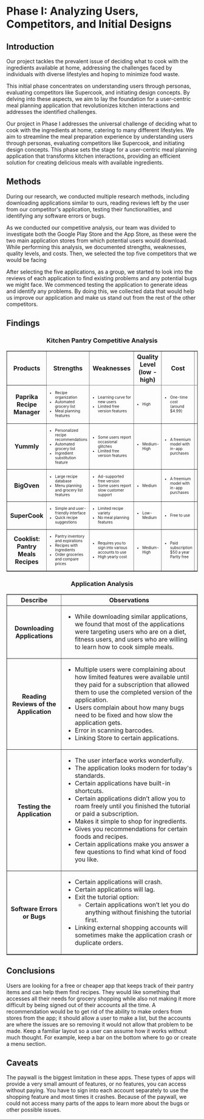 # Phase I: Analyzing Users, Competitors, and Initial Designs

## Introduction

Our project tackles the prevalent issue of deciding what to cook with the ingredients available at home, addressing the challenges faced by individuals with diverse lifestyles and hoping to minimize food waste.

This initial phase concentrates on understanding users through personas, evaluating competitors like Supercook, and initiating design concepts. By delving into these aspects, we aim to lay the foundation for a user-centric meal planning application that revolutionizes kitchen interactions and addresses the identified challenges.

Our project in Phase I addresses the universal challenge of deciding what to cook with the ingredients at home, catering to many different lifestyles. We aim to streamline the meal preparation experience by understanding users through personas, evaluating competitors like Supercook, and initiating design concepts. This phase sets the stage for a user-centric meal planning application that transforms kitchen interactions, providing an efficient solution for creating delicious meals with available ingredients.

## Methods

During our research, we conducted multiple research methods, including downloading applications similar to ours, reading reviews left by the user from our competitor's application, testing their functionalities, and identifying any software errors or bugs. 

As we conducted our competitive analysis, our team was divided to investigate both the Google Play Store and the App Store, as these were the two main application stores from which potential users would download. While performing this analysis, we documented strengths, weaknesses, quality levels, and costs. Then, we selected the top five competitors that we would be facing

After selecting the five applications, as a group, we started to look into the reviews of each application to find existing problems and any potential bugs we might face. We commenced testing the application to generate ideas and identify any problems. By doing this, we collected data that would help us improve our application and make us stand out from the rest of the other competitors.


## Findings

<div align="center">
<h3> Kitchen Pantry Competitive Analysis </h3>
</div>
<table border="1">
  <thead>
    <tr>
      <th rowspan="1"> Products </th>
      <th colspan="1"> Strengths </th>
      <th colspan="1"> Weaknesses </th>
      <th rowspan="1"> Quality Level (low - high) </th>
      <th colspan="1"> Cost </th>
      <th colspan="1"> Platform </th>
    </tr>
    <tr>
      <th><p>Paprika Recipe Manager</p></th>
      <td style="font-size: 10px;">
        <ul>
          <li>Recipe organization</li>
          <li>Automated grocery list</li>
          <li>Meal planning features</li>
        </ul>
      </td>
      <td style="font-size: 10px;">
        <ul>
          <li>Learning curve for new users</li>
          <li>Limited free version features</li>
        </ul>
      </td>
      <td style="font-size: 10px;"><ul><li>High</li></ul></td>
      <td style="font-size: 10px;"><ul><li>One-time cost (around $4.99)</li></ul></td>
      <td style="font-size: 10px;"><ul><li>Web, Android, iOS, MacOS, Windows</li></ul></td>
    </tr>
  </thead>
  <tbody>
    <tr>
      <th>Yummly</th>
      <td style="font-size: 10px;">
        <ul>
          <li>Personalized recipe recommendations</li>
          <li>Automated grocery list</li>
          <li>Ingredient substitution feature</li>
        </ul>
      </td>
      <td style="font-size: 10px;">
        <ul>
          <li>Some users report occasional glitches</li>
          <li>Limited free version features</li>
        </ul>
      </td>
      <td style="font-size: 10px;"><ul><li>Medium-High</li></ul></td>
      <td style="font-size: 10px;"><ul><li>A freemium model with in-app purchases</li></ul></td>
      <td style="font-size: 10px;"><ul><li>Web, Android, iOS</li></ul></td>
    </tr>
    <!-- Continue the same pattern for the remaining rows -->
    <tr>
      <th>BigOven</th>
      <td style="font-size: 10px;">
        <ul>
          <li>Large recipe database</li>
          <li>Menu planning and grocery list features</li>
        </ul>
      </td>
      <td style="font-size: 10px;">
        <ul>
          <li>Ad-supported free version</li>
          <li>Some users report slow customer support</li>
        </ul>
      </td>
      <td style="font-size: 10px;"><ul><li>Medium</li></ul></td>
      <td style="font-size: 10px;"><ul><li>A freemium model with in-app purchases</li></ul></td>
      <td style="font-size: 10px;"><ul><li>Web, Android, iOS</li></ul></td>
    </tr>
    <tr>
      <th>SuperCook</th>
      <td style="font-size: 10px;">
        <ul>
          <li>Simple and user-friendly interface</li>
          <li>Quick recipe suggestions</li>
        </ul>
      </td>
      <td style="font-size: 10px;">
        <ul>
          <li>Limited recipe variety</li>
          <li>No meal planning features</li>
        </ul>
      </td>
      <td style="font-size: 10px;"><ul><li>Low-Medium</li></ul></td>
      <td style="font-size: 10px;"><ul><li>Free to use</li></ul></td>
      <td style="font-size: 10px;"><ul><li>Web</li></ul></td>
    </tr>
    <tr>
      <th>Cooklist: Pantry Meals Recipes</th>
      <td style="font-size: 10px;">
        <ul>
          <li>Pantry inventory and expirations</li>
          <li>Recipes with ingredients</li>
          <li>Order groceries and compare prices</li>
        </ul>
      </td>
      <td style="font-size: 10px;">
        <ul>
          <li>Requires you to sign into various accounts to use</li>
          <li>High yearly cost</li>
        </ul>
      </td>
      <td style="font-size: 10px;"><ul><li>Medium-High</li></ul></td>
      <td style="font-size: 10px;"><ul><li>Paid subscription $50 a year Partly free</li></ul></td>
      <td style="font-size: 10px;"><ul><li>Web, Android, iOS</li></ul></td>
    </tr>
  </tbody>
</table>




<div align="center">
<h3> Application Analysis </h3>
</div>
<table border="1">
  <thead>
    <tr>
      <th rowspan="1"> Describe </th>
      <th colspan="1"> Observations </th>
    </tr>
  </thead>
  <tbody>
    <tr>
      <th>Downloading Applications</th>
      <td>
        <ul>
          <li>While downloading similar applications, we found that most of the applications were targeting users who are on a diet, fitness users, and users who are willing to learn how to cook simple meals.</li>
        </ul>
      </td>
    </tr>
    <tr>
      <th>Reading Reviews of the Application</th>
      <td>
        <ul>
          <li>Multiple users were complaining about how limited features were available until they paid for a subscription that allowed them to use the completed version of the application.</li>
          <li>Users complain about how many bugs need to be fixed and how slow the application gets.</li>
          <li>Error in scanning barcodes.</li>
          <li>Linking Store to certain applications.</li>
        </ul>
      </td>
    </tr>
    <tr>
      <th>Testing the Application</th>
      <td>
        <ul>
          <li>The user interface works wonderfully.</li>
          <li>The application looks modern for today's standards.</li>
          <li>Certain applications have built-in shortcuts.</li>
          <li>Certain applications didn’t allow you to roam freely until you finished the tutorial or paid a subscription.</li>
          <li>Makes it simple to shop for ingredients.</li>
          <li>Gives you recommendations for certain foods and recipes.</li>
          <li>Certain applications make you answer a few questions to find what kind of food you like.</li>
        </ul>
      </td>
    </tr>
    <tr>
      <th>Software Errors or Bugs</th>
      <td>
        <ul>
          <li>Certain applications will crash.</li>
          <li>Certain applications will lag.</li>
          <li>Exit the tutorial option:
            <ul>
              <li>Certain applications won’t let you do anything without finishing the tutorial first.</li>
            </ul>
          </li>
          <li>Linking external shopping accounts will sometimes make the application crash or duplicate orders.</li>
        </ul>
      </td>
    </tr>
  </tbody>
</table>




## Conclusions

Users are looking for a free or cheaper app that keeps track of their pantry items and can help them find recipes. They would like something that accesses all their needs for grocery shopping while also not making it more difficult by being signed out of their accounts all the time. A recommendation would be to get rid of the ability to make orders from stores from the app; it should allow a user to make a list, but the accounts are where the issues are so removing it would not allow that problem to be made. Keep a familiar layout so a user can assume how it works without much thought. For example, keep a bar on the bottom where to go or create a menu section. 

## Caveats

The paywall is the biggest limitation in these apps. These types of apps will provide a very small amount of features, or no features, you can access without paying. You have to sign into each account separately to use the shopping feature and most times it crashes. Because of the paywall, we could not access many parts of the apps to learn more about the bugs or other possible issues. 
